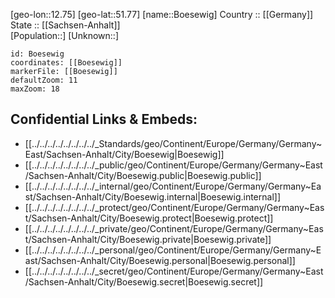 ﻿---
location: [51.77,12.75] 
mapzoom: [7,12] 
mapmarker: city 
type: City
tags:
- geo/City


SpocWebEntityId: 29442
isDeleted: false
confidential: public

---
[geo-lon::12.75] 
[geo-lat::51.77] 
[name::Boesewig] 
Country :: [[Germany]]  
State :: [[Sachsen-Anhalt]]  
[Population::] 
[Unknown::] 


```leaflet
id: Boesewig
coordinates: [[Boesewig]] 
markerFile: [[Boesewig]] 
defaultZoom: 11 
maxZoom: 18
```


## Confidential Links & Embeds: 
- [[../../../../../../../../_Standards/geo/Continent/Europe/Germany/Germany~East/Sachsen-Anhalt/City/Boesewig|Boesewig]] 
- [[../../../../../../../../_public/geo/Continent/Europe/Germany/Germany~East/Sachsen-Anhalt/City/Boesewig.public|Boesewig.public]] 
- [[../../../../../../../../_internal/geo/Continent/Europe/Germany/Germany~East/Sachsen-Anhalt/City/Boesewig.internal|Boesewig.internal]] 
- [[../../../../../../../../_protect/geo/Continent/Europe/Germany/Germany~East/Sachsen-Anhalt/City/Boesewig.protect|Boesewig.protect]] 
- [[../../../../../../../../_private/geo/Continent/Europe/Germany/Germany~East/Sachsen-Anhalt/City/Boesewig.private|Boesewig.private]] 
- [[../../../../../../../../_personal/geo/Continent/Europe/Germany/Germany~East/Sachsen-Anhalt/City/Boesewig.personal|Boesewig.personal]] 
- [[../../../../../../../../_secret/geo/Continent/Europe/Germany/Germany~East/Sachsen-Anhalt/City/Boesewig.secret|Boesewig.secret]] 
